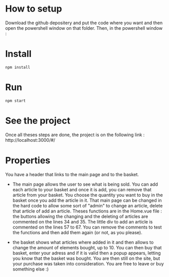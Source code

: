# How to setup

Download the github depositery and put the code where you want and then open the powershell window on that folder.
Then, in the powershell window :

# Install

`npm install`

# Run

`npm start`

# See the project

Once all theses steps are done, the project is on the following link : http://localhost:3000/#/

# Properties

You have a header that links to the main page and to the basket.
- The main page allows the user to see what is being sold. You can add each article to your basket and once it is add, you can remove that article from your basket. You choose the quantity you want to buy in the basket once you add the article in it. That main page can be changed in the hard code to allow some sort of "admin" to change an article, delete that article of add an article. Theses functions are in the Home.vue file : the buttons allowing the changing and the deleting of articles are commented on the lines 34 and 35. The little div to add an article is commented on the lines 57 to 67. You can remove the comments to test the functions and then add them again (or not, as you please). 


- the basket shows what articles where added in it and then allows to change the amount of elements bought, up to 10. You can then buy that basket, enter your adress and if it is valid then a popup appears, letting you know that the basket was bought. You are then still on the site, but your purchase was taken into consideration. You are free to leave or buy something else :)
